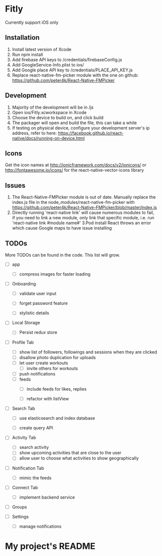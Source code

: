 # Fitly #
Currently support iOS only

## Installation ##
1. Install latest version of Xcode
2. Run npm install
3. Add firebase API keys to /credentials/firebaseConfig.js
4. Add GoogleService-Info.plist to ios/
5. Add Google place API key to /credentials/PLACE_API_KEY.js
5. Replace react-native-fm-picker module with the one on github: https://github.com/peter4k/React-Native-FMPicker

## Development ##
1. Majority of the development will be in /js
2. Open ios/Fitly.xcworkspace in Xcode
3. Choose the device to build on, and click build
4. The packager will open and build the file, this can take a while
5. If testing on physical device, configure your development server's ip address, refer to here: https://facebook.github.io/react-native/docs/running-on-device.html

## Icons ##
Get the icon names at http://ionicframework.com/docs/v2/ionicons/  or http://fontawesome.io/icons/ for the react-native-vector-icons library

## Issues ##
1. The React-Native-FMPicker module is out of date. Manually replace the index.js file in the node_modules/react-native-fm-picker with https://github.com/peter4k/React-Native-FMPicker/blob/master/index.js
2. Directly running 'react-native link' will cause numerous modules to fail, if you need to link a new module, only link that specific module, i.e. run 'react-native link #module name#'
3.Pod install React throws an error which cause Google maps to have issue installing

## TODOs ##
More TODOs can be found in the code. This list will grow.

- [ ] app
  - [ ] compress images for faster loading


- [ ] Onboarding
  - [ ] validate user input
  - [ ] forget password feature
  - [ ] stylistic details


- [ ] Local Storage
  - [ ] Persist redux store


- [ ] Profile Tab
  - [ ] show list of followers, followings and sessions when they are clicked
  - [ ] disallow photo duplication for uploads
  - [ ] let user create workouts
    - [ ] invite others for workouts
  - [ ] push notifications
  - [ ] feeds
    - [ ] include feeds for likes, replies
    - [ ] refactor with listView


- [ ] Search Tab
  - [ ] use elasticsearch and index database
  - [ ] create query API


- [ ] Activity Tab
  - [ ] search activity
  - [ ] show upcoming activities that are close to the user
  - [ ] allow user to choose what activities to show geographically

- [ ] Notification Tab
  - [ ] mimic the feeds

- [ ] Connect Tab
  - [ ] implement backend service


- [ ] Groups


- [ ] Settings
  - [ ] manage notifications
# My project's README
